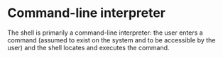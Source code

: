 # Command-line interpreter

The shell is primarily a command-line interpreter: the user enters a command (assumed to exist on the system and to be accessible by the user) and the shell locates and executes the command.
